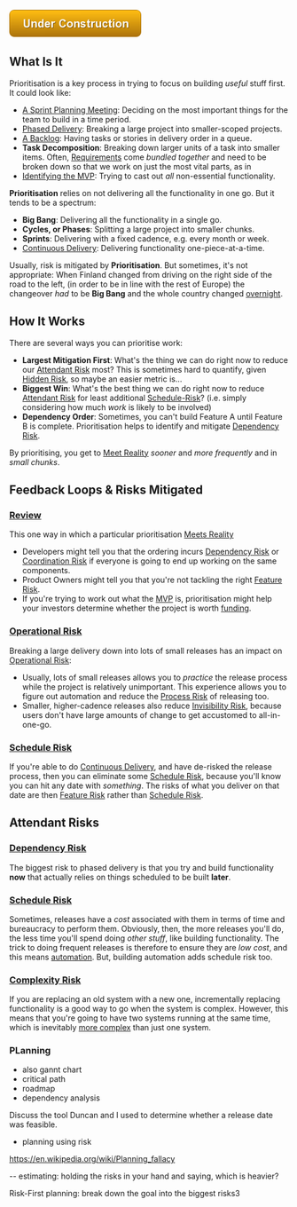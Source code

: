 ![Under Construction](/img/state/uc.png)


## What Is It

Prioritisation is a key process in trying to focus on building _useful_ stuff first.   It could look like:

 - [A Sprint Planning Meeting](Agile): Deciding on the most important things for the team to build in a time period.
 - [Phased Delivery](Waterfall): Breaking a large project into smaller-scoped projects.
 - [A Backlog](Lean): Having tasks or stories in delivery order in a queue.
 - **Task Decomposition**:  Breaking down larger units of a task into smaller items.  Often, [Requirements](Requirements-Capture) come _bundled together_ and need to be broken down so that we work on just the most vital parts, as in
 - [Identifying the MVP](https://en.wikipedia.org/wiki/Minimum_viable_product): Trying to cast out _all_ non-essential functionality.    
 
**Prioritisation** relies on not delivering all the functionality in one go.  But it tends to be a spectrum:

- **Big Bang**:  Delivering all the functionality in a single go.
- **Cycles, or Phases**:  Splitting a large project into smaller chunks.
- **Sprints**: Delivering with a fixed cadence, e.g. every month or week.
- [Continuous Delivery](DevOps): Delivering functionality one-piece-at-a-time.

Usually, risk is mitigated by **Prioritisation**.  But sometimes, it's not appropriate:  When Finland changed from driving on the right side of the road to the left, (in order to be in line with the rest of Europe) the changeover _had_ to be **Big Bang** and the whole country changed [overnight](https://en.wikipedia.org/wiki/Dagen_H).

## How It Works

There are several ways you can prioritise work:

- **Largest Mitigation First**:  What's the thing we can do right now to reduce our [Attendant Risk](../thinking/Glossary.md#attendant-risk) most?  This is sometimes hard to quantify, given [Hidden Risk](../thinking/Glossary.md#hidden-risk), so maybe an easier metric is...
- **Biggest Win**:  What's the best thing we can do right now to reduce [Attendant Risk](../thinking/Glossary.md#attendant-risk) for least additional [Schedule-Risk](../risks/Scarcity-Risk.md#schedule-risk)?  (i.e. simply considering how much *work* is likely to be involved)
- **Dependency Order**:  Sometimes, you can't build Feature A until Feature B is complete.   Prioritisation helps to identify and mitigate [Dependency Risk](../risks/Dependency-Risk.md).

By prioritising, you get to [Meet Reality](../thinking/Meeting-Reality.md) _sooner_ and _more frequently_ and in _small chunks_.

## Feedback Loops & Risks Mitigated

### [Review](Sign-Off) 

This one way in which a particular prioritisation [Meets Reality](../thinking/Meeting-Reality.md)

- Developers might tell you that the ordering incurs [Dependency Risk](../risks/Dependency-Risk.md) or [Coordination Risk](../risks/Coordination-Risk.md) if everyone is going to end up working on the same components.
- Product Owners might tell you that you're not tackling the right [Feature Risk](../risks/Feature-Risk.md).
- If you're trying to work out what the [MVP](https://en.wikipedia.org/wiki/Minimum_viable_product) is, prioritisation might help your investors determine whether the project is worth [funding](../risks/Scarcity-Risk.md#schedule-risk).

### [Operational Risk](../risks/Operational-Risk)

Breaking a large delivery down into lots of small releases has an impact on [Operational Risk](../risks/Operational-Risk):

 - Usually, lots of small releases allows you to _practice_ the release process while the project is relatively unimportant.  This experience allows you to figure out automation and reduce the [Process Risk](../risks/Process-Risk.md) of releasing too.
 - Smaller, higher-cadence releases also reduce [Invisibility Risk](../risks/Communication-Risk#invisibility-risk), because users don't have large amounts of change to get accustomed to all-in-one-go.   
 
### [Schedule Risk](../risks/Scarcity-Risk.md#schedule-risk)

If you're able to do [Continuous Delivery](DevOps), and have de-risked the release process, then you can eliminate some [Schedule Risk](../risks/Scarcity-Risk.md#schedule-risk), because you'll know you can hit any date with _something_.  The risks of what you deliver on that date are then [Feature Risk](../risks/Feature-Risk) rather than [Schedule Risk](../risks/Scarcity-Risk.md#schedule-risk).

## Attendant Risks

### [Dependency Risk](../risks/Dependency-Risk.md)

The biggest risk to phased delivery is that you try and build functionality **now** that actually relies on things scheduled to be built **later**.  

### [Schedule Risk](../risks/Scarcity-Risk.md#schedule-risk)

Sometimes, releases have a _cost_ associated with them in terms of time and bureaucracy to perform them.   Obviously, then, the more releases you'll do, the less time you'll spend doing _other stuff_, like building functionality.   The trick to doing frequent releases is therefore to ensure they are _low cost_, and this means [automation](DevOps).   But, building automation adds schedule risk too.

### [Complexity Risk](../risks/Complexity-Risk.md)

If you are replacing an old system with a new one, incrementally replacing functionality is a good way to go when the system is complex.  However, this means that you're going to have two systems running at the same time, which is inevitably [more complex](../risks/Complexity-Risk.md) than just one system.  



### PLanning

- also  gannt chart
- critical path
- roadmap
- dependency analysis

Discuss the tool Duncan and I used to determine whether a release date was feasible.

- planning using risk

https://en.wikipedia.org/wiki/Planning_fallacy

-- estimating:  holding the risks in your hand and saying, which is heavier?


Risk-First planning:  break down the goal into the biggest risks3